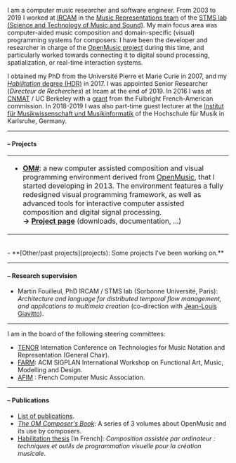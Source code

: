 

I am a computer music researcher and software engineer. 
From 2003 to 2019 I worked at <a href="https://www.ircam.fr/recherche/" target="_blank">IRCAM</a> in the <a href="http://repmus.ircam.fr/" target="_blank">Music Representations team</a> of the <a href="https://www.stms-lab.fr/" target="_blank">STMS lab (Science and Technology of Music and Sound)</a>. My main focus area was computer-aided music composition and domain-specific (visual) programming systems for composers: I have been the developer and researcher in charge of the <a href="https://openmusic-project.github.io/" target="_blank">OpenMusic project</a> during this time, and particularly worked towards connecting it to digital sound processing, spatialization, or real-time interaction systems. 

I obtained my PhD from the Université Pierre et Marie Curie in 2007, and my [_Habilitation_ degree (HDR)]((https://hal.archives-ouvertes.fr/tel-01525998/)) in 2017. I was appointed Senior Researcher (_Directeur de Recherches_) at Ircam at the end of 2019.
In 2016 I was at [CNMAT](http://www.cnmat.berkeley.edu/) / UC Berkeley with a [grant](http://www.cnmat.berkeley.edu/projects/jean-bresson-interactive-visual-programming-systems-music-composition) from the Fulbright French-American commission. 
In 2018-2019 I was also part-time guest lecturer at the [Institut für Musikwissenschaft und Musikinformatik](http://www.hfm-karlsruhe.de/imwi/index.htm) of the Hochschule für Musik in Karlsruhe, Germany. 

-----

#### – Projects


<table class="project">
<tr><td>
<ul><li><b><a href="https://cac-t-u-s.github.io/om-sharp/">OM#</a></b>: a new computer assisted composition and visual programming environment derived from <a href="https://openmusic-project.github.io/" target="_blank">OpenMusic</a>, that I started developing in 2013. 
The environment features a fully redesigned visual programming framework, as well as advanced tools for interactive computer assisted composition and digital signal processing.
<br>
<b>&rarr; <a href="https://cac-t-u-s.github.io/om-sharp/">Project page</a></b> (downloads, documentation, ...)
</li></ul>
</td></tr></table>

<br>
- **[Other/past projects](projects): Some projects I've been working on.**

-----
#### – Research supervision

- Martin Fouilleul, PhD IRCAM / STMS lab (Sorbonne Université, Paris): _Architecture and language for distributed temporal flow management, and applications to multimeia creation_ (co-direction with [Jean-Louis Giavitto](http://repmus.ircam.fr/giavitto)).

<!-- Here is a [list of former students and researchers I have supervised](supervision).-->

-----

I am in the board of the following steering committees:

- [TENOR](https://tenor-conference.org) Internation Conference on Technologies for Music Notation and Representation (General Chair).
- [FARM](https://functional-art.org): ACM SIGPLAN International Workshop on Functional Art, Music, Modelling and Design.
- [AFIM](http://afim-asso.org) : French Computer Music Association.

-----
#### – Publications

- [List of publications](publi).
- _[The OM Composer's Book](http://repmus.ircam.fr/openmusic/ombook)_: A series of 3 volumes about OpenMusic and its use by composers.
- [Habilitation thesis](https://hal.archives-ouvertes.fr/tel-01525998/) [In French]: _Composition assistée par ordinateur : techniques et outils de programmation visuelle pour la création musicale_.

<!-- _Computer-assisted composition: visual programming techniques and tools for musical creation_ -->

<!--
##### Mémoire d'Habilitation à Diriger des Recherches / _Habilitation Thesis_  (2017):       
Composition assistée par ordinateur : techniques et outils de programmation visuelle pour la création musicale      
_Computer-assisted composition: visual programming techniques and tools for musical creation_.     
**[Thesis [in French]](https://hal.archives-ouvertes.fr/tel-01525998/)** \| [Support materials](http://repmus.ircam.fr/bresson/hdr).
-->

